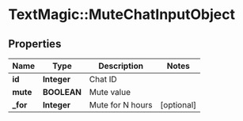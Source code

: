 # TextMagic::MuteChatInputObject

## Properties
Name | Type | Description | Notes
------------ | ------------- | ------------- | -------------
**id** | **Integer** | Chat ID | 
**mute** | **BOOLEAN** | Mute value | 
**_for** | **Integer** | Mute for N hours | [optional] 


